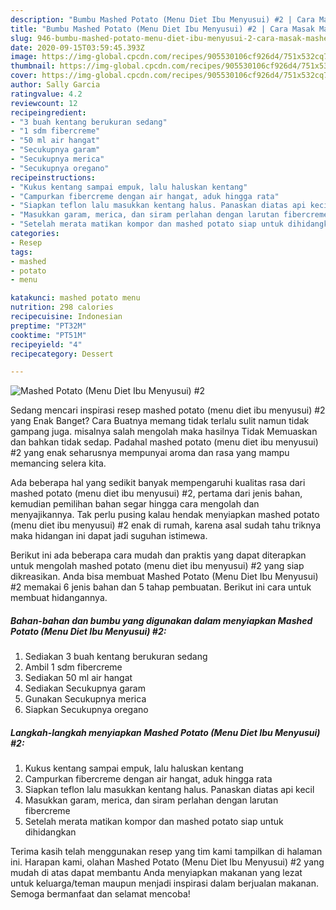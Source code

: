 ```yaml
---
description: "Bumbu Mashed Potato (Menu Diet Ibu Menyusui) #2 | Cara Masak Mashed Potato (Menu Diet Ibu Menyusui) #2 Yang Bikin Ngiler"
title: "Bumbu Mashed Potato (Menu Diet Ibu Menyusui) #2 | Cara Masak Mashed Potato (Menu Diet Ibu Menyusui) #2 Yang Bikin Ngiler"
slug: 946-bumbu-mashed-potato-menu-diet-ibu-menyusui-2-cara-masak-mashed-potato-menu-diet-ibu-menyusui-2-yang-bikin-ngiler
date: 2020-09-15T03:59:45.393Z
image: https://img-global.cpcdn.com/recipes/905530106cf926d4/751x532cq70/mashed-potato-menu-diet-ibu-menyusui-2-foto-resep-utama.jpg
thumbnail: https://img-global.cpcdn.com/recipes/905530106cf926d4/751x532cq70/mashed-potato-menu-diet-ibu-menyusui-2-foto-resep-utama.jpg
cover: https://img-global.cpcdn.com/recipes/905530106cf926d4/751x532cq70/mashed-potato-menu-diet-ibu-menyusui-2-foto-resep-utama.jpg
author: Sally Garcia
ratingvalue: 4.2
reviewcount: 12
recipeingredient:
- "3 buah kentang berukuran sedang"
- "1 sdm fibercreme"
- "50 ml air hangat"
- "Secukupnya garam"
- "Secukupnya merica"
- "Secukupnya oregano"
recipeinstructions:
- "Kukus kentang sampai empuk, lalu haluskan kentang"
- "Campurkan fibercreme dengan air hangat, aduk hingga rata"
- "Siapkan teflon lalu masukkan kentang halus. Panaskan diatas api kecil"
- "Masukkan garam, merica, dan siram perlahan dengan larutan fibercreme"
- "Setelah merata matikan kompor dan mashed potato siap untuk dihidangkan"
categories:
- Resep
tags:
- mashed
- potato
- menu

katakunci: mashed potato menu 
nutrition: 298 calories
recipecuisine: Indonesian
preptime: "PT32M"
cooktime: "PT51M"
recipeyield: "4"
recipecategory: Dessert

---
```



![Mashed Potato (Menu Diet Ibu Menyusui) #2](https://img-global.cpcdn.com/recipes/905530106cf926d4/751x532cq70/mashed-potato-menu-diet-ibu-menyusui-2-foto-resep-utama.jpg)

Sedang mencari inspirasi resep mashed potato (menu diet ibu menyusui) #2 yang Enak Banget? Cara Buatnya memang tidak terlalu sulit namun tidak gampang juga. misalnya salah mengolah maka hasilnya Tidak Memuaskan dan bahkan tidak sedap. Padahal mashed potato (menu diet ibu menyusui) #2 yang enak seharusnya mempunyai aroma dan rasa yang mampu memancing selera kita.



Ada beberapa hal yang sedikit banyak mempengaruhi kualitas rasa dari mashed potato (menu diet ibu menyusui) #2, pertama dari jenis bahan, kemudian pemilihan bahan segar hingga cara mengolah dan menyajikannya. Tak perlu pusing kalau hendak menyiapkan mashed potato (menu diet ibu menyusui) #2 enak di rumah, karena asal sudah tahu triknya maka hidangan ini dapat jadi suguhan istimewa.


Berikut ini ada beberapa cara mudah dan praktis yang dapat diterapkan untuk mengolah mashed potato (menu diet ibu menyusui) #2 yang siap dikreasikan. Anda bisa membuat Mashed Potato (Menu Diet Ibu Menyusui) #2 memakai 6 jenis bahan dan 5 tahap pembuatan. Berikut ini cara untuk membuat hidangannya.

<!--inarticleads1-->

##### Bahan-bahan dan bumbu yang digunakan dalam menyiapkan Mashed Potato (Menu Diet Ibu Menyusui) #2:

1. Sediakan 3 buah kentang berukuran sedang
1. Ambil 1 sdm fibercreme
1. Sediakan 50 ml air hangat
1. Sediakan Secukupnya garam
1. Gunakan Secukupnya merica
1. Siapkan Secukupnya oregano




<!--inarticleads2-->

##### Langkah-langkah menyiapkan Mashed Potato (Menu Diet Ibu Menyusui) #2:

1. Kukus kentang sampai empuk, lalu haluskan kentang
1. Campurkan fibercreme dengan air hangat, aduk hingga rata
1. Siapkan teflon lalu masukkan kentang halus. Panaskan diatas api kecil
1. Masukkan garam, merica, dan siram perlahan dengan larutan fibercreme
1. Setelah merata matikan kompor dan mashed potato siap untuk dihidangkan




Terima kasih telah menggunakan resep yang tim kami tampilkan di halaman ini. Harapan kami, olahan Mashed Potato (Menu Diet Ibu Menyusui) #2 yang mudah di atas dapat membantu Anda menyiapkan makanan yang lezat untuk keluarga/teman maupun menjadi inspirasi dalam berjualan makanan. Semoga bermanfaat dan selamat mencoba!
